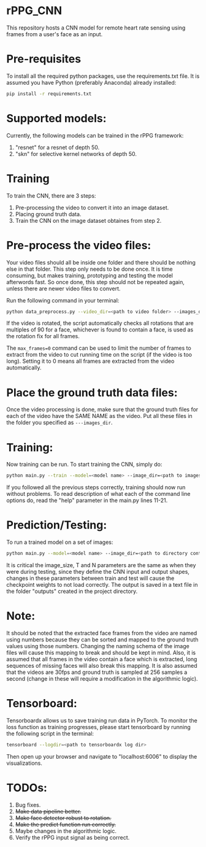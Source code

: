 # rPPG_CNN

This repository hosts a CNN model for remote heart rate sensing using frames from a user's face as an input.

# Pre-requisites
To install all the required python packages, use the requirements.txt file. It is assumed you have Python (preferably Anaconda) already installed:
```bash
pip install -r requirements.txt
```
# Supported models:
Currently, the following models can be trained in the rPPG framework:
1. "resnet" for a resnet of depth 50.
2. "skn" for selective kernel networks of depth 50.

# Training
To train the CNN, there are 3 steps:
1. Pre-processing the video to convert it into an image dataset.
2. Placing ground truth data.
3. Train the CNN on the image dataset obtaines from step 2.

# Pre-process the video files:
Your video files should all be inside one folder and there should be nothing else in that folder. This step only needs to be done once. It is time consuming, but makes training, prototyping and testing the model afterwords fast. So once done, this step should not be repeated again, unless there are newer video files to convert.

Run the following command in your terminal: 
```bash
python data_preprocess.py --video_dir=<path to video folder> --images_dir=<path where to save face images> --max_frames=0
```
If the video is rotated, the script automatically checks all rotations that are multiples of 90 for a face, whichever is found to contain a face, is used as the rotation fix for all frames.

The ```max_frames=0``` command can be used to limit the number of frames to extract from the video to cut running time on the script (if the video is too long). Setting it to 0 means all frames are extracted from the video automatically.

# Place the ground truth data files:
Once the video processing is done, make sure that the ground truth files for each of the video have the SAME NAME as the video. Put all these files in the folder you specified as ```---images_dir```.

# Training:
Now training can be run. To start training the CNN, simply do:
```bash
python main.py --train --model=<model name> --image_dir=<path to images dir> --image_size=256 --T=64 --N=32 --batch_size=32 --n_threads=4 --epochs=5 --lr=1e-3 --save_iter=200
```

If you followed all the previous steps correctly, training should now run without problems. To read description of what each of the command line options do, read the "help" parameter in the main.py lines 11-21.

# Prediction/Testing:
To run a trained model on a set of images:
```bash
python main.py --model=<model name> --image_dir=<path to directory containing images> --image_size=256 --T=64 --N=32 --ckpt=<path to saved checkpoint>
```
It is critical the image_size, T and N parameters are the same as when they were during testing, since they define the CNN input and output shapes, changes in these parameters between train and test will cause the checkpoint weights to not load correctly. The output is saved in a text file in the folder "outputs" created in the project directory.

# Note:
It should be noted that the extracted face frames from the video are named using numbers because they can be sorted and mapped to the ground truth values using those numbers. Changing the naming schema of the image files will cause this mapping to break and should be kept in mind. Also, it is assumed that all frames in the video contain a face which is extracted, long sequences of missing faces will also break this mapping. It is also assumed that the videos are 30fps and ground truth is sampled at 256 samples a second (change in these will require a modification in the algorithmic logic).

# Tensorboard:
Tensorboardx allows us to save training run data in PyTorch. To monitor the loss function as training progresses, please start tensorboard by running the following script in the terminal:
```bash
tensorboard --logdir=<path to tensorboardx log dir>
```
Then open up your browser and navigate to "localhost:6006" to display the visualizations.

# TODOs:
1. Bug fixes.
2. ~~Make data pipeline better.~~
3. ~~Make face detector robust to rotation.~~
4. ~~Make the predict function run correctly.~~
5. Maybe changes in the algorithmic logic.
6. Verify the rPPG input signal as being correct.
